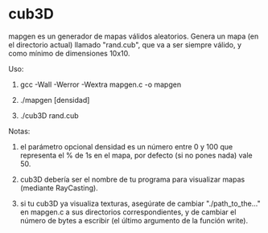 # cub3D

mapgen es un generador de mapas válidos aleatorios. Genera un mapa (en el directorio actual) llamado "rand.cub", que va a ser siempre válido, y como mínimo de dimensiones 10x10.

Uso: 

1) gcc -Wall -Werror -Wextra mapgen.c -o mapgen

2) ./mapgen [densidad]

3) ./cub3D rand.cub

Notas: 

1) el parámetro opcional densidad es un número entre 0 y 100 que representa el % de 1s en el mapa, por defecto (si no pones nada) vale 50.

2) cub3D debería ser el nombre de tu programa para visualizar mapas (mediante RayCasting).

3) si tu cub3D ya visualiza texturas, asegúrate de cambiar "./path_to_the..." en mapgen.c a sus directorios correspondientes, y de cambiar el número de bytes a escribir (el último argumento de la función write).
